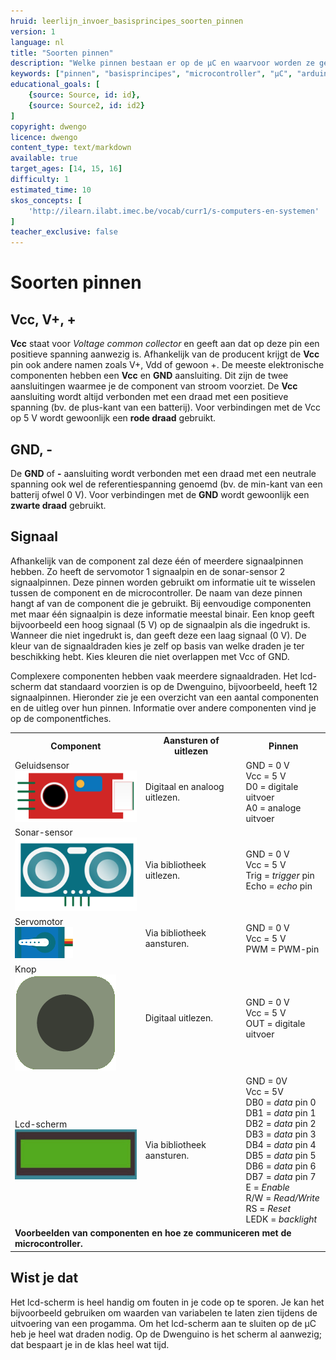 ```yaml
---
hruid: leerlijn_invoer_basisprincipes_soorten_pinnen
version: 1
language: nl
title: "Soorten pinnen"
description: "Welke pinnen bestaan er op de µC en waarvoor worden ze gebruikt?"
keywords: ["pinnen", "basisprincipes", "microcontroller", "µC", "arduino", "dwenguino"]
educational_goals: [
    {source: Source, id: id}, 
    {source: Source2, id: id2}
]
copyright: dwengo
licence: dwengo
content_type: text/markdown
available: true
target_ages: [14, 15, 16]
difficulty: 1
estimated_time: 10
skos_concepts: [
    'http://ilearn.ilabt.imec.be/vocab/curr1/s-computers-en-systemen'
]
teacher_exclusive: false
---
```


# Soorten pinnen

## Vcc, V+, +

**Vcc** staat voor *Voltage common collector* en geeft aan dat op deze pin een positieve spanning aanwezig is. Afhankelijk van de producent krijgt de **Vcc** pin ook andere namen zoals V+, Vdd of gewoon +. De meeste elektronische componenten hebben een **Vcc** en **GND** aansluiting. Dit zijn de twee aansluitingen waarmee je de component van stroom voorziet. De **Vcc** aansluiting wordt altijd verbonden met een draad met een positieve spanning (bv. de plus-kant van een batterij). Voor verbindingen met de Vcc op 5 V wordt gewoonlijk een **rode draad** gebruikt. 

## GND, -

De **GND** of **-** aansluiting wordt verbonden met een draad met een neutrale spanning ook wel de referentiespanning genoemd (bv. de min-kant van een batterij ofwel 0 V). Voor verbindingen met de **GND** wordt gewoonlijk een **zwarte draad** gebruikt. 

## Signaal

Afhankelijk van de component zal deze één of meerdere signaalpinnen hebben. Zo heeft de servomotor 1 signaalpin en de sonar-sensor  2 signaalpinnen. Deze pinnen worden gebruikt om informatie uit te wisselen tussen de component en de microcontroller. De naam van deze pinnen hangt af van de component die je gebruikt. Bij eenvoudige componenten met maar één signaalpin is deze informatie meestal binair. Een knop geeft bijvoorbeeld een hoog signaal (5 V) op de signaalpin als die ingedrukt is. Wanneer die niet ingedrukt is, dan geeft deze een laag signaal (0 V). De kleur van de signaaldraden kies je zelf op basis van welke draden je ter beschikking hebt. Kies kleuren die niet overlappen met Vcc of GND.

Complexere componenten hebben vaak meerdere signaaldraden. Het lcd-scherm dat standaard voorzien is op de Dwenguino, bijvoorbeeld, heeft 12 signaalpinnen. Hieronder zie je een overzicht van een aantal componenten en de uitleg over hun pinnen. Informatie over andere componenten vind je op de componentfiches.

<table>
    <tr>
        <th>
            <strong>Component</strong>
        </th>
        <th>
            <strong>Aansturen of uitlezen</strong>
        </th>
        <th>
            <strong>Pinnen</strong>
        </th>
    </tr>
    <tr>
        <td>
            <div>Geluidsensor</div>
            <img src="img/sound.png" alt="Afbeelding geluidsensor" title="Afbeelding geluidsensor"></img>
        </td>
        <td>
            Digitaal en analoog uitlezen.
        </td>
        <td>
            GND = 0 V</br>
            Vcc = 5 V</br>
            D0 = digitale uitvoer</br>
            A0 = analoge uitvoer
        </td>
    </tr>
    <tr>
        <td>
            <div>Sonar-sensor</div>
            <img src="img/sonar.png" alt="Afbeelding sonar-sensor" title="Afbeelding sonar-sensor"></img>
        </td>
        <td>
            Via bibliotheek uitlezen.
        </td>
        <td>
            GND = 0 V</br>
            Vcc = 5 V</br>
            Trig = <em>trigger</em> pin</br>
            Echo = <em>echo</em> pin
        </td>
    </tr>
    <tr>
        <td>
            <div>Servomotor</div>
            <img src="img/servo.png" alt="Afbeelding servomotor" title="Afbeelding servomotor"></img>
        </td>
        <td>
            Via bibliotheek aansturen.
        </td>
        <td>
            GND = 0 V</br>
            Vcc = 5 V</br>
            PWM = PWM-pin
        </td>
    </tr>
    <tr>
        <td>
            <div>Knop</div>
            <img src="img/button.png" alt="Afbeelding knop" title="Afbeelding knop"></img>
        </td>
        <td>
            Digitaal uitlezen.
        </td>
        <td>
            GND = 0 V</br>
            Vcc = 5 V</br>
            OUT = digitale uitvoer
        </td>
    </tr>
    <tr>
        <td>
            <div>Lcd-scherm</div>
            <img src="img/lcd.png" alt="Afbeelding lcd-scherm" title="Afbeelding lcd-scherm"></img>
        </td>
        <td>
            Via bibliotheek aansturen.
        </td>
        <td>
            GND = 0V</br>
            Vcc = 5V</br>
            DB0 = <em>data</em> pin 0</br>
            DB1 = <em>data</em> pin 1</br>
            DB2 = <em>data</em> pin 2</br>
            DB3 = <em>data</em> pin 3</br>
            DB4 = <em>data</em> pin 4</br>
            DB5 = <em>data</em> pin 5</br>
            DB6 = <em>data</em> pin 6</br>
            DB7 = <em>data</em> pin 7</br>
            E = <em>Enable</em></br>
            R/W = <em>Read/Write</em></br>
            RS = <em>Reset</em></br>
            LEDK = <em>backlight</em></br>
        </td>
    </tr>
    <tr>
        <td colspan=3><strong>Voorbeelden van componenten en hoe ze communiceren met de microcontroller.</strong></td>
    </tr>
</table>

<div class="dwengo-content sideinfo">
    <h2 class="title">Wist je dat</h2>
    <div class="content">
    Het lcd-scherm is heel handig om fouten in je code op te sporen. Je kan het bijvoorbeeld gebruiken om waarden van variabelen te laten zien tijdens de uitvoering van een progamma. Om het lcd-scherm aan te sluiten op de µC heb je heel wat draden nodig. Op de Dwenguino is het scherm al aanwezig; dat bespaart je in de klas heel wat tijd.
    </div>
</div>
